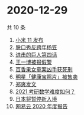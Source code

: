 # 2020-12-29

共 10 条

<!-- BEGIN ZHIHUSEARCH -->
<!-- 最后更新时间 Tue Dec 29 2020 07:17:05 GMT+0800 (CST) -->
1. [小米 11 发布](https://www.zhihu.com/search?q=小米11)
1. [脱口秀反跨年杨笠](https://www.zhihu.com/search?q=杨笠)
1. [进击的巨人第四话](https://www.zhihu.com/search?q=进击的巨人)
1. [王一博被报假警](https://www.zhihu.com/search?q=王一博)
1. [百香果女童案凶手获死刑](https://www.zhihu.com/search?q=百香果女童)
1. [明星「健康宝照片」被售卖](https://www.zhihu.com/search?q=健康宝明星)
1. [郑爽发文](https://www.zhihu.com/search?q=郑爽)
1. [2021 考研数学难度如何？](https://www.zhihu.com/search?q=考研数学)
1. [日本将暂停新入境](https://www.zhihu.com/search?q=日本)
1. [网易云 2020 年度报告](https://www.zhihu.com/search?q=网易云)
<!-- END ZHIHUSEARCH -->
